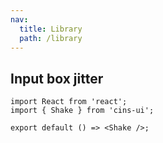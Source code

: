 ```yaml
---
nav:
  title: Library
  path: /library
---
```


## Input box jitter

```tsx
import React from 'react';
import { Shake } from 'cins-ui';

export default () => <Shake />;
```

